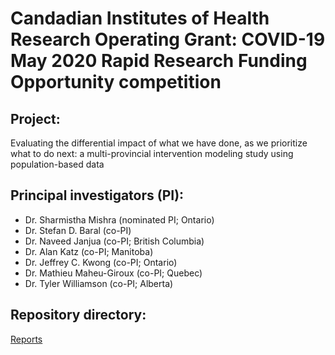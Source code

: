 # Candadian Institutes of Health Research Operating Grant: COVID-19 May 2020 Rapid Research Funding Opportunity competition 

## Project: 
Evaluating the differential impact of what we have done, as we prioritize what to do next: a multi-provincial intervention modeling study using population-based data 

## Principal investigators (PI):
* Dr. Sharmistha Mishra (nominated PI; Ontario)
* Dr. Stefan D. Baral (co-PI)
* Dr. Naveed Janjua (co-PI; British Columbia)
* Dr. Alan Katz (co-PI; Manitoba)
* Dr. Jeffrey C. Kwong (co-PI; Ontario)
* Dr. Mathieu Maheu-Giroux (co-PI; Quebec)
* Dr. Tyler Williamson (co-PI; Alberta)

## Repository directory:
[Reports]()
